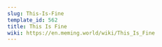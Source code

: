 ```yaml
---
slug: This-Is-Fine
template_id: 562
title: This Is Fine
wiki: https://en.meming.world/wiki/This_Is_Fine
---
```

